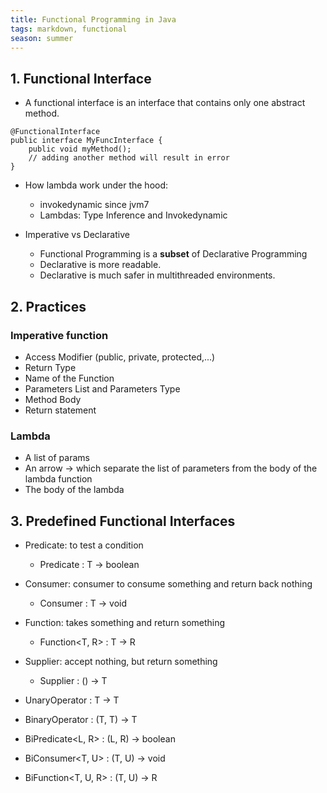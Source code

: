 ```yaml
---
title: Functional Programming in Java
tags: markdown, functional 
season: summer
---
```


## 1. Functional Interface
- A functional interface is an interface that contains only one abstract method.

```
@FunctionalInterface
public interface MyFuncInterface {
	public void myMethod();
	// adding another method will result in error
}
```

- How lambda work under the hood:
	-	invokedynamic since jvm7
	-	Lambdas: Type Inference and Invokedynamic

-	Imperative vs Declarative
	-	Functional Programming is a **subset** of Declarative Programming
	-	Declarative is more readable.
	-	Declarative is much safer in multithreaded environments.

## 2. Practices
### Imperative function
-	Access Modifier (public, private, protected,...)
-	Return Type
-	Name of the Function
-	Parameters List and Parameters Type
-	Method Body
-	Return statement

### Lambda
- A list of params
- An arrow -> which separate the list of parameters from the body of the lambda function
- The body of the lambda

## 3. Predefined Functional Interfaces
-	Predicate: to test a condition
	-	Predicate<T> : T -> boolean
-	Consumer: consumer to consume something and return back nothing
	- Consumer<T> : T -> void
-	Function: takes something and return something
	- Function<T, R> : T -> R
-	Supplier: accept nothing, but return something
	- Supplier<T> :  () -> T
- UnaryOperator<T> : T -> T
	
- BinaryOperator<T> : (T, T) -> T
- BiPredicate<L, R> : (L, R) -> boolean
- BiConsumer<T, U> : (T, U) -> void
- BiFunction<T, U, R> : (T, U) -> R
	




